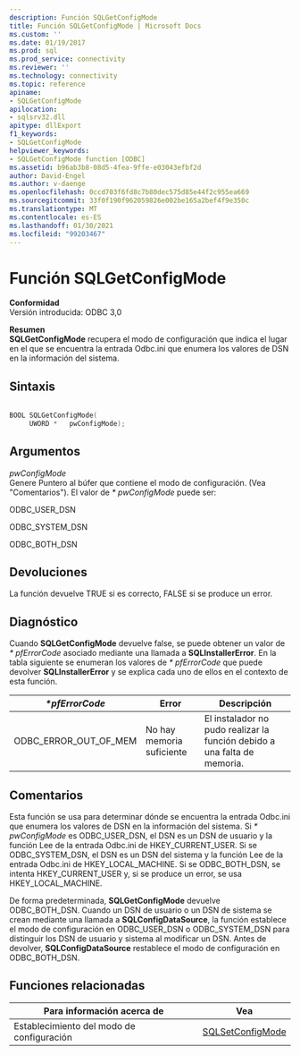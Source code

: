 ```yaml
---
description: Función SQLGetConfigMode
title: Función SQLGetConfigMode | Microsoft Docs
ms.custom: ''
ms.date: 01/19/2017
ms.prod: sql
ms.prod_service: connectivity
ms.reviewer: ''
ms.technology: connectivity
ms.topic: reference
apiname:
- SQLGetConfigMode
apilocation:
- sqlsrv32.dll
apitype: dllExport
f1_keywords:
- SQLGetConfigMode
helpviewer_keywords:
- SQLGetConfigMode function [ODBC]
ms.assetid: b96ab3b8-08d5-4fea-9ffe-e03043efbf2d
author: David-Engel
ms.author: v-daenge
ms.openlocfilehash: 0ccd703f6fd8c7b80dec575d85e44f2c955ea669
ms.sourcegitcommit: 33f0f190f962059826e002be165a2bef4f9e350c
ms.translationtype: MT
ms.contentlocale: es-ES
ms.lasthandoff: 01/30/2021
ms.locfileid: "99203467"
---
```

# <a name="sqlgetconfigmode-function"></a>Función SQLGetConfigMode
**Conformidad**  
 Versión introducida: ODBC 3,0  
  
 **Resumen**  
 **SQLGetConfigMode** recupera el modo de configuración que indica el lugar en el que se encuentra la entrada Odbc.ini que enumera los valores de DSN en la información del sistema.  
  
## <a name="syntax"></a>Sintaxis  
  
```cpp  
  
BOOL SQLGetConfigMode(  
     UWORD *   pwConfigMode);  
```  
  
## <a name="arguments"></a>Argumentos  
 *pwConfigMode*  
 Genere Puntero al búfer que contiene el modo de configuración. (Vea "Comentarios"). El valor de *\* pwConfigMode* puede ser:  
  
 ODBC_USER_DSN  
  
 ODBC_SYSTEM_DSN  
  
 ODBC_BOTH_DSN  
  
## <a name="returns"></a>Devoluciones  
 La función devuelve TRUE si es correcto, FALSE si se produce un error.  
  
## <a name="diagnostics"></a>Diagnóstico  
 Cuando **SQLGetConfigMode** devuelve false, se puede obtener un valor de *\* pfErrorCode* asociado mediante una llamada a **SQLInstallerError**. En la tabla siguiente se enumeran los valores de *\* pfErrorCode* que puede devolver **SQLInstallerError** y se explica cada uno de ellos en el contexto de esta función.  
  
|*\*pfErrorCode*|Error|Descripción|  
|---------------------|-----------|-----------------|  
|ODBC_ERROR_OUT_OF_MEM|No hay memoria suficiente|El instalador no pudo realizar la función debido a una falta de memoria.|  
  
## <a name="comments"></a>Comentarios  
 Esta función se usa para determinar dónde se encuentra la entrada Odbc.ini que enumera los valores de DSN en la información del sistema. Si *\* pwConfigMode* es ODBC_USER_DSN, el DSN es un DSN de usuario y la función Lee de la entrada Odbc.ini de HKEY_CURRENT_USER. Si se ODBC_SYSTEM_DSN, el DSN es un DSN del sistema y la función Lee de la entrada Odbc.ini de HKEY_LOCAL_MACHINE. Si se ODBC_BOTH_DSN, se intenta HKEY_CURRENT_USER y, si se produce un error, se usa HKEY_LOCAL_MACHINE.  
  
 De forma predeterminada, **SQLGetConfigMode** devuelve ODBC_BOTH_DSN. Cuando un DSN de usuario o un DSN de sistema se crean mediante una llamada a **SQLConfigDataSource**, la función establece el modo de configuración en ODBC_USER_DSN o ODBC_SYSTEM_DSN para distinguir los DSN de usuario y sistema al modificar un DSN. Antes de devolver, **SQLConfigDataSource** restablece el modo de configuración en ODBC_BOTH_DSN.  
  
## <a name="related-functions"></a>Funciones relacionadas  
  
|Para información acerca de|Vea|  
|---------------------------|---------|  
|Establecimiento del modo de configuración|[SQLSetConfigMode](../../../odbc/reference/syntax/sqlsetconfigmode-function.md)|
